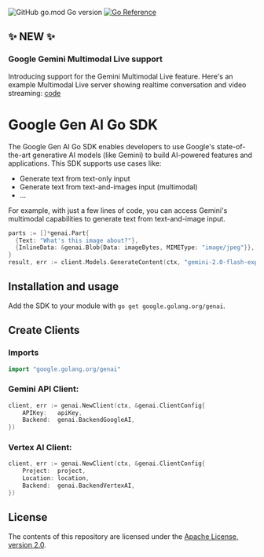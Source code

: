![GitHub go.mod Go version](https://img.shields.io/github/go-mod/go-version/googleapis/go-genai)
[![Go Reference](https://pkg.go.dev/badge/google.golang.org/genai.svg)](https://pkg.go.dev/google.golang.org/genai)

## ✨ NEW ✨

### Google Gemini Multimodal Live support

Introducing support for the Gemini Multimodal Live feature. Here's an example Multimodal Live server showing realtime conversation and video streaming: [code](./samples/live_streaming_server.go)

# Google Gen AI Go SDK

The Google Gen AI Go SDK enables developers to use Google's state-of-the-art
generative AI models (like Gemini) to build AI-powered features and applications.
This SDK supports use cases like:
- Generate text from text-only input
- Generate text from text-and-images input (multimodal)
- ...

For example, with just a few lines of code, you can access Gemini's multimodal
capabilities to generate text from text-and-image input.

```go
parts := []*genai.Part{
  {Text: "What's this image about?"},
  {InlineData: &genai.Blob{Data: imageBytes, MIMEType: "image/jpeg"}},
}
result, err := client.Models.GenerateContent(ctx, "gemini-2.0-flash-exp", []*genai.Content{{Parts: parts}}, nil)
```

## Installation and usage

Add the SDK to your module with `go get google.golang.org/genai`.

## Create Clients

### Imports
```go
import "google.golang.org/genai"
```

### Gemini API Client:
```go
client, err := genai.NewClient(ctx, &genai.ClientConfig{
	APIKey:   apiKey,
	Backend:  genai.BackendGoogleAI,
})
```

### Vertex AI Client:
```go
client, err := genai.NewClient(ctx, &genai.ClientConfig{
	Project:  project,
	Location: location,
	Backend:  genai.BackendVertexAI,
})
```

## License

The contents of this repository are licensed under the
[Apache License, version 2.0](http://www.apache.org/licenses/LICENSE-2.0).
